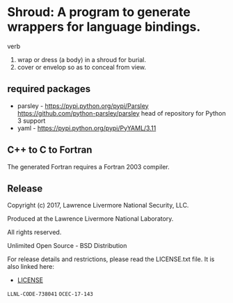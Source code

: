 # Shroud: A program to generate wrappers for language bindings.

verb
1. wrap or dress (a body) in a shroud for burial.
2. cover or envelop so as to conceal from view.


## required packages

*  parsley - https://pypi.python.org/pypi/Parsley
     https://github.com/python-parsley/parsley
     head of repository for Python 3 support
*  yaml - https://pypi.python.org/pypi/PyYAML/3.11

## C++ to C to Fortran

The generated Fortran requires a Fortran 2003 compiler.

## Release

Copyright (c) 2017, Lawrence Livermore National Security, LLC.

Produced at the Lawrence Livermore National Laboratory.

All rights reserved.

Unlimited Open Source - BSD Distribution

For release details and restrictions, please read the LICENSE.txt file.
It is also linked here:
- [LICENSE](./LICENSE)

`LLNL-CODE-738041`  `OCEC-17-143`
